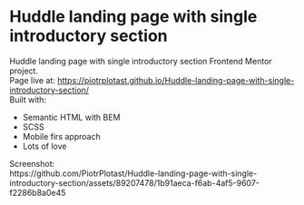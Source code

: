 # Huddle landing page with single introductory section
 Huddle landing page with single introductory section Frontend Mentor project.  <br />
 Page live at: https://piotrplotast.github.io/Huddle-landing-page-with-single-introductory-section/  <br />
 Built with:  <br />
 <ul>
 <li>Semantic HTML with BEM</li>
 <li>SCSS</li>
 <li>Mobile firs approach</li>
 <li>Lots of love</li>
 </ul>
 Screenshot:  <br />
 https://github.com/PiotrPlotast/Huddle-landing-page-with-single-introductory-section/assets/89207478/1b91aeca-f6ab-4af5-9607-f2286b8a0e45  <br />
